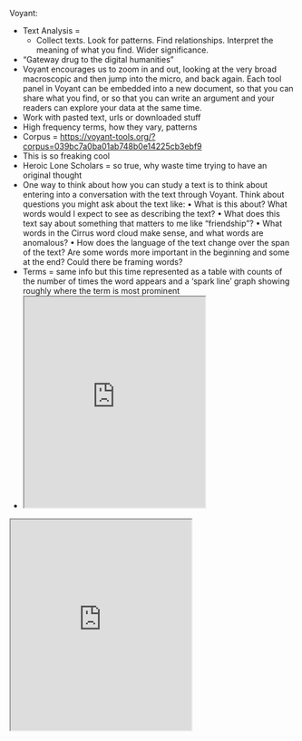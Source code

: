 Voyant:

-	Text Analysis =  
     - Collect texts. Look for patterns. Find relationships. Interpret the meaning of what you find. Wider significance.
-	“Gateway drug to the digital humanities”
-	Voyant encourages us to zoom in and out, looking at the very broad macroscopic and then jump into the micro, and back again. Each tool panel in Voyant can be embedded into a new document, so that you can share what you find, or so that you can write an argument and your readers can explore your data at the same time.
-	Work with pasted text, urls or downloaded stuff
-	High frequency terms, how they vary, patterns
-	Corpus = https://voyant-tools.org/?corpus=039bc7a0ba01ab748b0e14225cb3ebf9
-	This is so freaking cool
-	Heroic Lone Scholars = so true, why waste time trying to have an original thought
- One way to think about how you can study a text is to think about entering into a conversation with the text through Voyant. Think about questions you might ask about the text like:
•	What is this about? What words would I expect to see as describing the text?
•	What does this text say about something that matters to me like “friendship”?
•	What words in the Cirrus word cloud make sense, and what words are anomalous?
•	How does the language of the text change over the span of the text? Are some words more important in the beginning and some at the end? Could there be framing words?
-	Terms = same info but this time represented as a table with counts of the number of times the word appears and a ‘spark line’ graph showing roughly where the term is most prominent 
-	<iframe style='width: 319px; height: 372px;' src='https://voyant-tools.org/tool/Trends/?query=new&query=country&query=mr&query=great&query=%C3%A4%C3%AC&corpus=039bc7a0ba01ab748b0e14225cb3ebf9'></iframe>
<iframe style='width: 319px; height: 372px;' src='https://voyant-tools.org/tool/Trends/?query=new&query=country&query=mr&query=great&query=%C3%A4%C3%AC&corpus=039bc7a0ba01ab748b0e14225cb3ebf9'></iframe>
